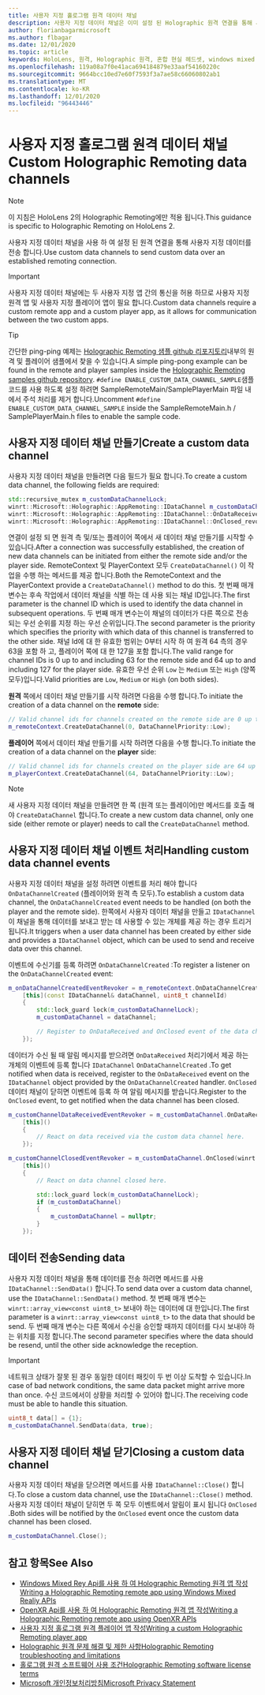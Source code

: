 ```yaml
---
title: 사용자 지정 홀로그램 원격 데이터 채널
description: 사용자 지정 데이터 채널은 이미 설정 된 Holographic 원격 연결을 통해 사용자 데이터를 전송 하는 데 사용할 수 있습니다.
author: florianbagarmicrosoft
ms.author: flbagar
ms.date: 12/01/2020
ms.topic: article
keywords: HoloLens, 원격, Holographic 원격, 혼합 현실 헤드셋, windows mixed reality 헤드셋, 가상 현실 헤드셋, 데이터 채널
ms.openlocfilehash: 119a08a7f0e41aca694184879e33aaf54160220c
ms.sourcegitcommit: 9664bcc10ed7e60f7593f3a7ae58c66060802ab1
ms.translationtype: MT
ms.contentlocale: ko-KR
ms.lasthandoff: 12/01/2020
ms.locfileid: "96443446"
---
```

# <a name="custom-holographic-remoting-data-channels"></a><span data-ttu-id="55d5c-104">사용자 지정 홀로그램 원격 데이터 채널</span><span class="sxs-lookup"><span data-stu-id="55d5c-104">Custom Holographic Remoting data channels</span></span>

>[!NOTE]
><span data-ttu-id="55d5c-105">이 지침은 HoloLens 2의 Holographic Remoting에만 적용 됩니다.</span><span class="sxs-lookup"><span data-stu-id="55d5c-105">This guidance is specific to Holographic Remoting on HoloLens 2.</span></span>

<span data-ttu-id="55d5c-106">사용자 지정 데이터 채널을 사용 하 여 설정 된 원격 연결을 통해 사용자 지정 데이터를 전송 합니다.</span><span class="sxs-lookup"><span data-stu-id="55d5c-106">Use custom data channels to send custom data over an established remoting connection.</span></span>

>[!IMPORTANT]
><span data-ttu-id="55d5c-107">사용자 지정 데이터 채널에는 두 사용자 지정 앱 간의 통신을 허용 하므로 사용자 지정 원격 앱 및 사용자 지정 플레이어 앱이 필요 합니다.</span><span class="sxs-lookup"><span data-stu-id="55d5c-107">Custom data channels require a custom remote app and a custom player app, as it allows for communication between the two custom apps.</span></span>

>[!TIP]
><span data-ttu-id="55d5c-108">간단한 ping-ping 예제는 [Holographic Remoting 샘플 github 리포지토리](https://github.com/microsoft/MixedReality-HolographicRemoting-Samples)내부의 원격 및 플레이어 샘플에서 찾을 수 있습니다.</span><span class="sxs-lookup"><span data-stu-id="55d5c-108">A simple ping-pong example can be found in the remote and player samples inside the [Holographic Remoting samples github repository](https://github.com/microsoft/MixedReality-HolographicRemoting-Samples).</span></span> <span data-ttu-id="55d5c-109">```#define ENABLE_CUSTOM_DATA_CHANNEL_SAMPLE```샘플 코드를 사용 하도록 설정 하려면 SampleRemoteMain/SamplePlayerMain 파일 내에서 주석 처리를 제거 합니다.</span><span class="sxs-lookup"><span data-stu-id="55d5c-109">Uncomment ```#define ENABLE_CUSTOM_DATA_CHANNEL_SAMPLE``` inside the SampleRemoteMain.h / SamplePlayerMain.h files to enable the sample code.</span></span>


## <a name="create-a-custom-data-channel"></a><span data-ttu-id="55d5c-110">사용자 지정 데이터 채널 만들기</span><span class="sxs-lookup"><span data-stu-id="55d5c-110">Create a custom data channel</span></span>


<span data-ttu-id="55d5c-111">사용자 지정 데이터 채널을 만들려면 다음 필드가 필요 합니다.</span><span class="sxs-lookup"><span data-stu-id="55d5c-111">To create a custom data channel, the following fields are required:</span></span>
```cpp
std::recursive_mutex m_customDataChannelLock;
winrt::Microsoft::Holographic::AppRemoting::IDataChannel m_customDataChannel = nullptr;
winrt::Microsoft::Holographic::AppRemoting::IDataChannel::OnDataReceived_revoker m_customChannelDataReceivedEventRevoker;
winrt::Microsoft::Holographic::AppRemoting::IDataChannel::OnClosed_revoker m_customChannelClosedEventRevoker;
```

<span data-ttu-id="55d5c-112">연결이 설정 되 면 원격 측 및/또는 플레이어 쪽에서 새 데이터 채널 만들기를 시작할 수 있습니다.</span><span class="sxs-lookup"><span data-stu-id="55d5c-112">After a connection was successfully established, the creation of new data channels can be initiated from either the remote side and/or the player side.</span></span> <span data-ttu-id="55d5c-113">RemoteContext 및 PlayerContext 모두 ```CreateDataChannel()``` 이 작업을 수행 하는 메서드를 제공 합니다.</span><span class="sxs-lookup"><span data-stu-id="55d5c-113">Both the RemoteContext and the PlayerContext provide a ```CreateDataChannel()``` method to do this.</span></span> <span data-ttu-id="55d5c-114">첫 번째 매개 변수는 후속 작업에서 데이터 채널을 식별 하는 데 사용 되는 채널 ID입니다.</span><span class="sxs-lookup"><span data-stu-id="55d5c-114">The first parameter is the channel ID which is used to identify the data channel in subsequent operations.</span></span> <span data-ttu-id="55d5c-115">두 번째 매개 변수는이 채널의 데이터가 다른 쪽으로 전송 되는 우선 순위를 지정 하는 우선 순위입니다.</span><span class="sxs-lookup"><span data-stu-id="55d5c-115">The second parameter is the priority which specifies the priority with which data of this channel is transferred to the other side.</span></span> <span data-ttu-id="55d5c-116">채널 Id에 대 한 유효한 범위는 0부터 시작 하 여 원격 64 측의 경우 63을 포함 하 고, 플레이어 쪽에 대 한 127을 포함 합니다.</span><span class="sxs-lookup"><span data-stu-id="55d5c-116">The valid range for channel IDs is 0 up to and including 63 for the remote side and 64 up to and including 127 for the player side.</span></span> <span data-ttu-id="55d5c-117">유효한 우선 순위 ```Low``` 는 ```Medium``` 또는 ```High``` (양쪽 모두)입니다.</span><span class="sxs-lookup"><span data-stu-id="55d5c-117">Valid priorities are ```Low```, ```Medium``` or ```High``` (on both sides).</span></span>

<span data-ttu-id="55d5c-118">**원격** 쪽에서 데이터 채널 만들기를 시작 하려면 다음을 수행 합니다.</span><span class="sxs-lookup"><span data-stu-id="55d5c-118">To initiate the creation of a data channel on the **remote** side:</span></span>
```cpp
// Valid channel ids for channels created on the remote side are 0 up to and including 63
m_remoteContext.CreateDataChannel(0, DataChannelPriority::Low);
```

<span data-ttu-id="55d5c-119">**플레이어** 쪽에서 데이터 채널 만들기를 시작 하려면 다음을 수행 합니다.</span><span class="sxs-lookup"><span data-stu-id="55d5c-119">To initiate the creation of a data channel on the **player** side:</span></span>
```cpp
// Valid channel ids for channels created on the player side are 64 up to and including 127
m_playerContext.CreateDataChannel(64, DataChannelPriority::Low);
```

>[!NOTE]
><span data-ttu-id="55d5c-120">새 사용자 지정 데이터 채널을 만들려면 한 쪽 (원격 또는 플레이어)만 메서드를 호출 해야 ```CreateDataChannel``` 합니다.</span><span class="sxs-lookup"><span data-stu-id="55d5c-120">To create a new custom data channel, only one side (either remote or player) needs to call the ```CreateDataChannel``` method.</span></span>

## <a name="handling-custom-data-channel-events"></a><span data-ttu-id="55d5c-121">사용자 지정 데이터 채널 이벤트 처리</span><span class="sxs-lookup"><span data-stu-id="55d5c-121">Handling custom data channel events</span></span>

<span data-ttu-id="55d5c-122">사용자 지정 데이터 채널을 설정 하려면 이벤트를 처리 해야 합니다 ```OnDataChannelCreated``` (플레이어와 원격 측 모두).</span><span class="sxs-lookup"><span data-stu-id="55d5c-122">To establish a custom data channel, the ```OnDataChannelCreated``` event needs to be handled (on both the player and the remote side).</span></span> <span data-ttu-id="55d5c-123">한쪽에서 사용자 데이터 채널을 만들고 ```IDataChannel``` 이 채널을 통해 데이터를 보내고 받는 데 사용할 수 있는 개체를 제공 하는 경우 트리거됩니다.</span><span class="sxs-lookup"><span data-stu-id="55d5c-123">It triggers when a user data channel has been created by either side and provides a ```IDataChannel``` object, which can be used to send and receive data over this channel.</span></span>

<span data-ttu-id="55d5c-124">이벤트에 수신기를 등록 하려면 ```OnDataChannelCreated``` :</span><span class="sxs-lookup"><span data-stu-id="55d5c-124">To register a listener on the ```OnDataChannelCreated``` event:</span></span>
```cpp
m_onDataChannelCreatedEventRevoker = m_remoteContext.OnDataChannelCreated(winrt::auto_revoke,
    [this](const IDataChannel& dataChannel, uint8_t channelId)
    {
        std::lock_guard lock(m_customDataChannelLock);
        m_customDataChannel = dataChannel;

        // Register to OnDataReceived and OnClosed event of the data channel here, see below...
    });
```

<span data-ttu-id="55d5c-125">데이터가 수신 될 때 알림 메시지를 받으려면 ```OnDataReceived``` 처리기에서 제공 하는 개체의 이벤트에 등록 합니다 ```IDataChannel``` ```OnDataChannelCreated``` .</span><span class="sxs-lookup"><span data-stu-id="55d5c-125">To get notified when data is received, register to the ```OnDataReceived``` event on the ```IDataChannel``` object provided by the ```OnDataChannelCreated``` handler.</span></span> <span data-ttu-id="55d5c-126">```OnClosed```데이터 채널이 닫히면 이벤트에 등록 하 여 알림 메시지를 받습니다.</span><span class="sxs-lookup"><span data-stu-id="55d5c-126">Register to the ```OnClosed``` event, to get notified when the data channel has been closed.</span></span>

```cpp
m_customChannelDataReceivedEventRevoker = m_customDataChannel.OnDataReceived(winrt::auto_revoke, 
    [this]()
    {
        // React on data received via the custom data channel here.
    });

m_customChannelClosedEventRevoker = m_customDataChannel.OnClosed(winrt::auto_revoke,
    [this]()
    {
        // React on data channel closed here.

        std::lock_guard lock(m_customDataChannelLock);
        if (m_customDataChannel)
        {
            m_customDataChannel = nullptr;
        }
    });
```

## <a name="sending-data"></a><span data-ttu-id="55d5c-127">데이터 전송</span><span class="sxs-lookup"><span data-stu-id="55d5c-127">Sending data</span></span>

<span data-ttu-id="55d5c-128">사용자 지정 데이터 채널을 통해 데이터를 전송 하려면 메서드를 사용 ```IDataChannel::SendData()``` 합니다.</span><span class="sxs-lookup"><span data-stu-id="55d5c-128">To send data over a custom data channel, use the ```IDataChannel::SendData()``` method.</span></span> <span data-ttu-id="55d5c-129">첫 번째 매개 변수는 ```winrt::array_view<const uint8_t>``` 보내야 하는 데이터에 대 한입니다.</span><span class="sxs-lookup"><span data-stu-id="55d5c-129">The first parameter is a ```winrt::array_view<const uint8_t>``` to the data that should be send.</span></span> <span data-ttu-id="55d5c-130">두 번째 매개 변수는 다른 쪽에서 수신을 승인할 때까지 데이터를 다시 보내야 하는 위치를 지정 합니다.</span><span class="sxs-lookup"><span data-stu-id="55d5c-130">The second parameter specifies where the data should be resend, until the other side acknowledge the reception.</span></span> 

>[!IMPORTANT]
><span data-ttu-id="55d5c-131">네트워크 상태가 잘못 된 경우 동일한 데이터 패킷이 두 번 이상 도착할 수 있습니다.</span><span class="sxs-lookup"><span data-stu-id="55d5c-131">In case of bad network conditions, the same data packet might arrive more than once.</span></span> <span data-ttu-id="55d5c-132">수신 코드에서이 상황을 처리할 수 있어야 합니다.</span><span class="sxs-lookup"><span data-stu-id="55d5c-132">The receiving code must be able to handle this situation.</span></span>

```cpp
uint8_t data[] = {1};
m_customDataChannel.SendData(data, true);
```

## <a name="closing-a-custom-data-channel"></a><span data-ttu-id="55d5c-133">사용자 지정 데이터 채널 닫기</span><span class="sxs-lookup"><span data-stu-id="55d5c-133">Closing a custom data channel</span></span>

<span data-ttu-id="55d5c-134">사용자 지정 데이터 채널을 닫으려면 메서드를 사용 ```IDataChannel::Close()``` 합니다.</span><span class="sxs-lookup"><span data-stu-id="55d5c-134">To close a custom data channel, use the ```IDataChannel::Close()``` method.</span></span> <span data-ttu-id="55d5c-135">사용자 지정 데이터 채널이 닫히면 두 쪽 모두 이벤트에서 알림이 표시 됩니다 ```OnClosed``` .</span><span class="sxs-lookup"><span data-stu-id="55d5c-135">Both sides will be notified by the ```OnClosed``` event once the custom data channel has been closed.</span></span>

```cpp
m_customDataChannel.Close();
```

## <a name="see-also"></a><span data-ttu-id="55d5c-136">참고 항목</span><span class="sxs-lookup"><span data-stu-id="55d5c-136">See Also</span></span>
* [<span data-ttu-id="55d5c-137">Windows Mixed Rey Api를 사용 하 여 Holographic Remoting 원격 앱 작성</span><span class="sxs-lookup"><span data-stu-id="55d5c-137">Writing a Holographic Remoting remote app using Windows Mixed Realiy APIs</span></span>](holographic-remoting-create-remote-wmr.md)
* [<span data-ttu-id="55d5c-138">OpenXR Api를 사용 하 여 Holographic Remoting 원격 앱 작성</span><span class="sxs-lookup"><span data-stu-id="55d5c-138">Writing a Holographic Remoting remote app using OpenXR APIs</span></span>](holographic-remoting-create-remote-openxr.md)
* [<span data-ttu-id="55d5c-139">사용자 지정 홀로그램 원격 플레이어 앱 작성</span><span class="sxs-lookup"><span data-stu-id="55d5c-139">Writing a custom Holographic Remoting player app</span></span>](holographic-remoting-create-player.md)
* [<span data-ttu-id="55d5c-140">Holographic 원격 문제 해결 및 제한 사항</span><span class="sxs-lookup"><span data-stu-id="55d5c-140">Holographic Remoting troubleshooting and limitations</span></span>](holographic-remoting-troubleshooting.md)
* [<span data-ttu-id="55d5c-141">홀로그램 원격 소프트웨어 사용 조건</span><span class="sxs-lookup"><span data-stu-id="55d5c-141">Holographic Remoting software license terms</span></span>](https://docs.microsoft.com//legal/mixed-reality/microsoft-holographic-remoting-software-license-terms)
* [<span data-ttu-id="55d5c-142">Microsoft 개인정보처리방침</span><span class="sxs-lookup"><span data-stu-id="55d5c-142">Microsoft Privacy Statement</span></span>](https://go.microsoft.com/fwlink/?LinkId=521839)
